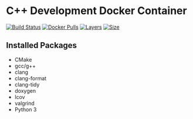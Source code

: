 # C++ Development Docker Container

[![Build Status](https://travis-ci.org/MaKeAppDev/docker-cpp-dev.svg?branch=master)](https://travis-ci.org/MaKeAppDev/docker-cpp-dev)
[![Docker Pulls](https://img.shields.io/docker/pulls/makeappdev/cpp-dev.svg)](https://hub.docker.com/r/makeappdev/cpp-dev/)
[![Layers](https://shields.beevelop.com/docker/image/layers/makeappdev/cpp-dev/latest.svg)](https://hub.docker.com/r/makeappdev/cpp-dev/builds)
[![Size](https://shields.beevelop.com/docker/image/image-size/makeappdev/cpp-dev/latest.svg)](https://hub.docker.com/r/makeappdev/cpp-dev/tags)

## Installed Packages

- CMake
- gcc/g++
- clang
- clang-format
- clang-tidy
- doxygen
- lcov
- valgrind
- Python 3
